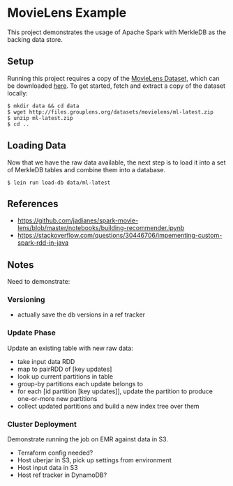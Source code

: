 MovieLens Example
=================

This project demonstrates the usage of Apache Spark with MerkleDB as the backing
data store.


## Setup

Running this project requires a copy of the [MovieLens
Dataset](http://movielens.org/), which can be downloaded
[here](http://files.grouplens.org/datasets/movielens/). To get started, fetch
and extract a copy of the dataset locally:

```shell
$ mkdir data && cd data
$ wget http://files.grouplens.org/datasets/movielens/ml-latest.zip
$ unzip ml-latest.zip
$ cd ..
```


## Loading Data

Now that we have the raw data available, the next step is to load it into a set
of MerkleDB tables and combine them into a database.

```shell
$ lein run load-db data/ml-latest
```


## References

- https://github.com/jadianes/spark-movie-lens/blob/master/notebooks/building-recommender.ipynb
- https://stackoverflow.com/questions/30446706/impementing-custom-spark-rdd-in-java


## Notes

Need to demonstrate:

### Versioning

- actually save the db versions in a ref tracker

### Update Phase

Update an existing table with new raw data:

- take input data RDD
- map to pairRDD of [key updates]
- look up current partitions in table
- group-by partitions each update belongs to
- for each [id partition [key updates]], update the partition to produce
  one-or-more new partitions
- collect updated partitions and build a new index tree over them

### Cluster Deployment

Demonstrate running the job on EMR against data in S3.

- Terraform config needed?
- Host uberjar in S3, pick up settings from environment
- Host input data in S3
- Host ref tracker in DynamoDB?
